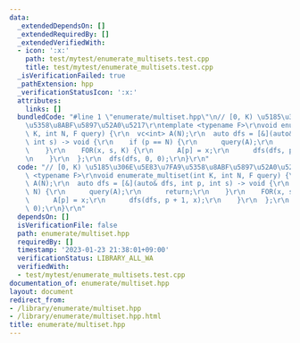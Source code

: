 ```yaml
---
data:
  _extendedDependsOn: []
  _extendedRequiredBy: []
  _extendedVerifiedWith:
  - icon: ':x:'
    path: test/mytest/enumerate_multisets.test.cpp
    title: test/mytest/enumerate_multisets.test.cpp
  _isVerificationFailed: true
  _pathExtension: hpp
  _verificationStatusIcon: ':x:'
  attributes:
    links: []
  bundledCode: "#line 1 \"enumerate/multiset.hpp\"\n// [0, K) \u5185\u306E\u5E83\u7FA9\
    \u5358\u8ABF\u5897\u52A0\u5217\r\ntemplate <typename F>\r\nvoid enumerate_multiset(int\
    \ K, int N, F query) {\r\n  vc<int> A(N);\r\n  auto dfs = [&](auto& dfs, int p,\
    \ int s) -> void {\r\n    if (p == N) {\r\n      query(A);\r\n      return;\r\n\
    \    }\r\n    FOR(x, s, K) {\r\n      A[p] = x;\r\n      dfs(dfs, p + 1, x);\r\
    \n    }\r\n  };\r\n  dfs(dfs, 0, 0);\r\n}\r\n"
  code: "// [0, K) \u5185\u306E\u5E83\u7FA9\u5358\u8ABF\u5897\u52A0\u5217\r\ntemplate\
    \ <typename F>\r\nvoid enumerate_multiset(int K, int N, F query) {\r\n  vc<int>\
    \ A(N);\r\n  auto dfs = [&](auto& dfs, int p, int s) -> void {\r\n    if (p ==\
    \ N) {\r\n      query(A);\r\n      return;\r\n    }\r\n    FOR(x, s, K) {\r\n\
    \      A[p] = x;\r\n      dfs(dfs, p + 1, x);\r\n    }\r\n  };\r\n  dfs(dfs, 0,\
    \ 0);\r\n}\r\n"
  dependsOn: []
  isVerificationFile: false
  path: enumerate/multiset.hpp
  requiredBy: []
  timestamp: '2023-01-23 21:38:01+09:00'
  verificationStatus: LIBRARY_ALL_WA
  verifiedWith:
  - test/mytest/enumerate_multisets.test.cpp
documentation_of: enumerate/multiset.hpp
layout: document
redirect_from:
- /library/enumerate/multiset.hpp
- /library/enumerate/multiset.hpp.html
title: enumerate/multiset.hpp
---
```

